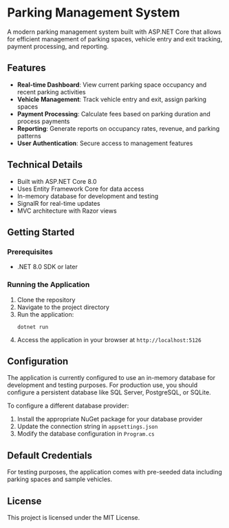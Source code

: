 # Parking Management System

A modern parking management system built with ASP.NET Core that allows for efficient management of parking spaces, vehicle entry and exit tracking, payment processing, and reporting.

## Features

- **Real-time Dashboard**: View current parking space occupancy and recent parking activities
- **Vehicle Management**: Track vehicle entry and exit, assign parking spaces
- **Payment Processing**: Calculate fees based on parking duration and process payments
- **Reporting**: Generate reports on occupancy rates, revenue, and parking patterns
- **User Authentication**: Secure access to management features

## Technical Details

- Built with ASP.NET Core 8.0
- Uses Entity Framework Core for data access
- In-memory database for development and testing
- SignalR for real-time updates
- MVC architecture with Razor views

## Getting Started

### Prerequisites

- .NET 8.0 SDK or later

### Running the Application

1. Clone the repository
2. Navigate to the project directory
3. Run the application:
   ```
   dotnet run
   ```
4. Access the application in your browser at `http://localhost:5126`

## Configuration

The application is currently configured to use an in-memory database for development and testing purposes. For production use, you should configure a persistent database like SQL Server, PostgreSQL, or SQLite.

To configure a different database provider:

1. Install the appropriate NuGet package for your database provider
2. Update the connection string in `appsettings.json`
3. Modify the database configuration in `Program.cs`

## Default Credentials

For testing purposes, the application comes with pre-seeded data including parking spaces and sample vehicles.

## License

This project is licensed under the MIT License.

